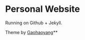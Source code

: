 # Personal Website

Running on Github + Jekyll.

Theme by [Gaohaoyang](https://github.com/Gaohaoyang/gaohaoyang.github.io)**

